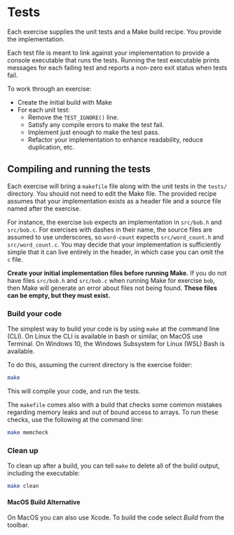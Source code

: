 # Tests

Each exercise supplies the unit tests and a Make build recipe.
You provide the implementation.

Each test file is meant to link against your implementation to provide a console executable that runs the tests.
Running the test executable prints messages for each failing test and reports a non-zero exit status when tests fail.

To work through an exercise:

* Create the initial build with Make
* For each unit test:
  * Remove the `TEST_IGNORE()` line.
  * Satisfy any compile errors to make the test fail.
  * Implement just enough to make the test pass.
  * Refactor your implementation to enhance readability, reduce duplication, etc.

## Compiling and running the tests

Each exercise will bring a `makefile` file along with the unit tests in the `tests/` directory.
You should not need to edit the Make file.
The provided recipe assumes that your implementation exists as a header file and a source file named after the exercise.

For instance, the exercise `bob` expects an implementation in `src/bob.h` and `src/bob.c`.
For exercises with dashes in their name, the source files are assumed to use underscores, so `word-count` expects `src/word_count.h` and `src/word_count.c`.
You may decide that your implementation is sufficiently simple that it can live entirely in the header, in which case you can omit the `c` file.

**Create your initial implementation files before running Make.**
If you do not have files `src/bob.h` and `src/bob.c` when running Make for exercise `bob`, then Make will generate an error about files not being found.
**These files can be empty, but they must exist.**

### Build your code

The simplest way to build your code is by using `make` at the command line (CLI).
On Linux the CLI is available in bash or similar, on MacOS use Terminal.
On Windows 10, the Windows Subsystem for Linux (WSL) Bash is available.

To do this, assuming the current directory is the exercise folder:

```bash
make
```

This will compile your code, and run the tests.

The `makefile` comes also with a build that checks some common mistakes regarding memory leaks and out of bound access to arrays. To run these checks, use the following at the command line:

```bash
make memcheck
```

### Clean up

To clean up after a build, you can tell `make` to delete all of the build output, including the executable:

```bash
make clean
```

#### MacOS Build Alternative

On MacOS you can also use Xcode.
To build the code select _Build_ from the toolbar.
